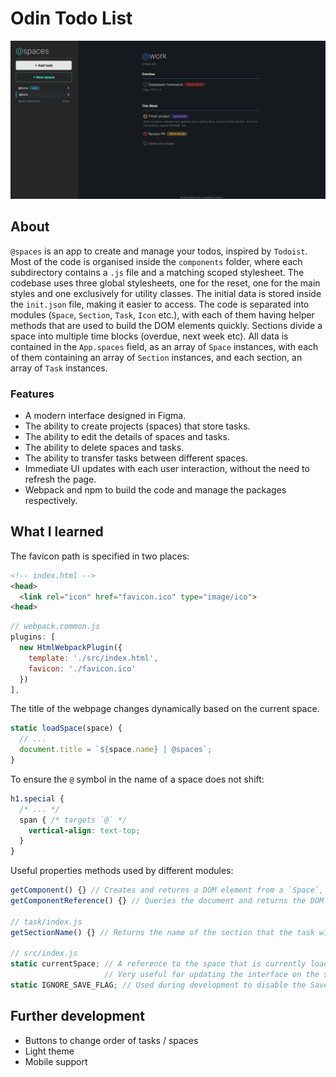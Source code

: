 # Odin Todo List
![Screenshot](./public/screenshot.png)
## About
`@spaces` is an app to create and manage your todos, inspired by `Todoist`.
Most of the code is organised inside the `components` folder, where each subdirectory contains a `.js` file and a matching scoped stylesheet.
The codebase uses three global stylesheets, one for the reset, one for the main styles and one exclusively for utility classes.
The initial data is stored inside the `init.json` file, making it easier to access.
The code is separated into modules (`Space`, `Section`, `Task`, `Icon` etc.), with each of them having helper methods that are used to build the DOM elements quickly.
Sections divide a space into multiple time blocks (overdue, next week etc).
All data is contained in the `App.spaces` field, as an array of `Space` instances, with each of them containing an array of `Section` instances, and each section, an array of `Task` instances.
### Features
- A modern interface designed in Figma.
- The ability to create projects (spaces) that store tasks.
- The ability to edit the details of spaces and tasks.
- The ability to delete spaces and tasks.
- The ability to transfer tasks between different spaces.
- Immediate UI updates with each user interaction, without the need to refresh the page.
- Webpack and npm to build the code and manage the packages respectively.
## What I learned
The favicon path is specified in two places:
```html
<!-- index.html -->
<head>
  <link rel="icon" href="favicon.ico" type="image/ico">
<head>
```
```js
// webpack.common.js
plugins: [
  new HtmlWebpackPlugin({
    template: './src/index.html',
    favicon: './favicon.ico'
  })
],
```

The title of the webpage changes dynamically based on the current space.
```js
static loadSpace(space) {
  // ...
  document.title = `${space.name} | @spaces`;
}
```

To ensure the `@` symbol in the name of a space does not shift:
```css
h1.special {
  /* ... */
  span { /* targets `@` */
    vertical-align: text-top;
  }
}
```

Useful properties methods used by different modules:
```js
getComponent() {} // Creates and returns a DOM element from a `Space`, `Section` or `Task` instance
getComponentReference() {} // Queries the document and returns the DOM node created by an instance

// task/index.js
getSectionName() {} // Returns the name of the section that the task will be part of (based on its due date)

// src/index.js
static currentSpace; // A reference to the space that is currently loaded in the DOM.
                     // Very useful for updating the interface on the spot, without many lines of code
static IGNORE_SAVE_FLAG; // Used during development to disable the Saver module and thus interactions with localStorage
```
## Further development
- Buttons to change order of tasks / spaces
- Light theme
- Mobile support